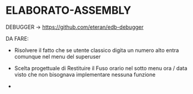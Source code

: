 # ELABORATO-ASSEMBLY

DEBUGGER -> https://github.com/eteran/edb-debugger

DA FARE:

- Risolvere il fatto che se utente classico digita 
  un numero alto entra comunque nel menu del superuser

- Scelta progettuale di Restituire il Fuso orario nel sotto 
  menu ora / data visto che non bisognava implementare nessuna funzione

- 
